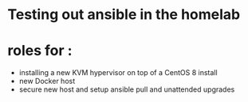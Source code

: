 Testing out ansible in the homelab
==================================


# roles for :
  - installing a new KVM hypervisor on top of a CentOS 8 install
  - new Docker host
  - secure new host and setup ansible pull and unattended upgrades

